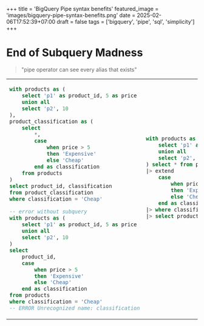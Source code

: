 +++
title = 'BigQuery Pipe syntax benefits'
featured_image = 'images/bigquery-pipe-syntax-benefits.png'
date = 2025-02-06T17:52:39+07:00
draft = false
tags = ['bigquery', 'pipe', 'sql', 'simplicity']
+++
# End of Subquery Madness

<blockquote>

"pipe operator can see every alias that exists"

</blockquote>

<table>
<!-- <tr>
<th>Before</th>
<th>After</th>
</tr> -->
<tr>
<td>
  
```sql
with products as (
    select 'p1' as product_id, 5 as price
    union all
    select 'p2', 10
),
product_classification as (
    select
        *,
        case
            when price > 5
            then 'Expensive'
            else 'Cheap'
        end as classification
    from products
)
select product_id, classification
from product_classification
where classification = 'Cheap'

-- error without subquery
with products as (
    select 'p1' as product_id, 5 as price
    union all
    select 'p2', 10
)
select
    product_id,
    case
        when price > 5
        then 'Expensive'
        else 'Cheap'
    end as classification
from products
where classification = 'Cheap'
-- ERROR Unrecognized name: classification
```
  
</td>
<td>

```sql
with products as (
    select 'p1' as product_id, 5 as price
    union all
    select 'p2', 10
) select * from products
|> extend
    case
        when price > 5
        then 'Expensive'
        else 'Cheap'
    end as classification
|> where classification = 'Cheap'
|> select product_id, classification









```

</td>
</tr>
</table>
